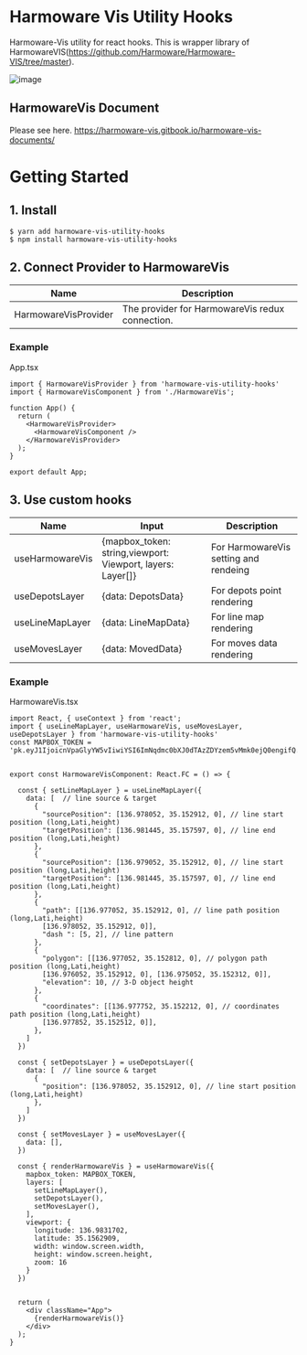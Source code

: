 # Harmoware Vis Utility Hooks
Harmoware-Vis utility for react hooks.
This is wrapper library of HarmowareVIS(https://github.com/Harmoware/Harmoware-VIS/tree/master).

![image](https://user-images.githubusercontent.com/43264434/124740837-1ce6c780-df56-11eb-8e11-ec79c96ac10f.png)

## HarmowareVis Document
Please see here.
https://harmoware-vis.gitbook.io/harmoware-vis-documents/

# Getting Started

## 1. Install
```
$ yarn add harmoware-vis-utility-hooks
$ npm install harmoware-vis-utility-hooks
```

## 2. Connect Provider to HarmowareVis

| Name  |  Description                                          |
| ---------- |  ---------------------------------------------------- |
| HarmowareVisProvider |  The provider for HarmowareVis redux connection. |

### Example
App.tsx
```
import { HarmowareVisProvider } from 'harmoware-vis-utility-hooks'
import { HarmowareVisComponent } from './HarmowareVis';

function App() {
  return (
    <HarmowareVisProvider>
      <HarmowareVisComponent />
    </HarmowareVisProvider>
  );
}

export default App;
```

## 3. Use custom hooks

| Name  | Input    | Description                                          |
| ---------- | ------- | ---------------------------------------------------- |
| useHarmowareVis | {mapbox_token: string,viewport: Viewport, layers: Layer[]} | For HarmowareVis setting and rendeing |
| useDepotsLayer  | {data: DepotsData} | For depots point rendering  |
| useLineMapLayer  | {data: LineMapData} |  For line map rendering  |
| useMovesLayer  | {data: MovedData} | For moves data rendering  |


### Example

HarmowareVis.tsx
```
import React, { useContext } from 'react';
import { useLineMapLayer, useHarmowareVis, useMovesLayer, useDepotsLayer } from 'harmoware-vis-utility-hooks'
const MAPBOX_TOKEN = 'pk.eyJ1IjoicnVpaGlyYW5vIiwiYSI6ImNqdmc0bXJ0dTAzZDYzem5vMmk0ejQ0engifQ.3k045idIb4JNvawjppzqZA'


export const HarmowareVisComponent: React.FC = () => {

  const { setLineMapLayer } = useLineMapLayer({
    data: [  // line source & target
      {
        "sourcePosition": [136.978052, 35.152912, 0], // line start position (long,Lati,height)
        "targetPosition": [136.981445, 35.157597, 0], // line end position (long,Lati,height)
      },
      {
        "sourcePosition": [136.979052, 35.152912, 0], // line start position (long,Lati,height)
        "targetPosition": [136.981445, 35.157597, 0], // line end position (long,Lati,height)
      },
      {
        "path": [[136.977052, 35.152912, 0], // line path position (long,Lati,height)
        [136.978052, 35.152912, 0]],
        "dash ": [5, 2], // line pattern
      },
      {
        "polygon": [[136.977052, 35.152812, 0], // polygon path position (long,Lati,height)
        [136.976052, 35.152912, 0], [136.975052, 35.152312, 0]],
        "elevation": 10, // 3-D object height
      },
      {
        "coordinates": [[136.977752, 35.152212, 0], // coordinates path position (long,Lati,height)
        [136.977852, 35.152512, 0]],
      },
    ]
  })

  const { setDepotsLayer } = useDepotsLayer({
    data: [  // line source & target
      {
        "position": [136.978052, 35.152912, 0], // line start position (long,Lati,height)
      },
    ]
  })

  const { setMovesLayer } = useMovesLayer({
    data: [],
  })

  const { renderHarmowareVis } = useHarmowareVis({
    mapbox_token: MAPBOX_TOKEN,
    layers: [
      setLineMapLayer(),
      setDepotsLayer(),
      setMovesLayer(),
    ],
    viewport: {
      longitude: 136.9831702,
      latitude: 35.1562909,
      width: window.screen.width,
      height: window.screen.height,
      zoom: 16
    }
  })


  return (
    <div className="App">
      {renderHarmowareVis()}
    </div>
  );
}
```
